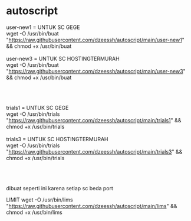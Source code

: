 # autoscript

user-new1 = UNTUK SC GEGE<br>
wget  -O /usr/bin/buat "https://raw.githubusercontent.com/dzeessh/autoscript/main/user-new1" && chmod +x /usr/bin/buat<br><br>
user-new3 = UNTUK SC HOSTINGTERMURAH<br>
wget  -O /usr/bin/buat "https://raw.githubusercontent.com/dzeessh/autoscript/main/user-new3" && chmod +x /usr/bin/buat<br><br><br><br>

trials1 = UNTUK SC GEGE<br>
wget  -O /usr/bin/trials "https://raw.githubusercontent.com/dzeessh/autoscript/main/trials1" && chmod +x /usr/bin/trials<br><br>
trials3 = UNTUK SC HOSTINGTERMURAH<br>
wget  -O /usr/bin/trials "https://raw.githubusercontent.com/dzeessh/autoscript/main/trials3" && chmod +x /usr/bin/trials<br><br><br><br>


dibuat seperti ini karena setiap sc beda port

LIMIT
wget  -O /usr/bin/lims "https://raw.githubusercontent.com/dzeessh/autoscript/main/lims" && chmod +x /usr/bin/lims
